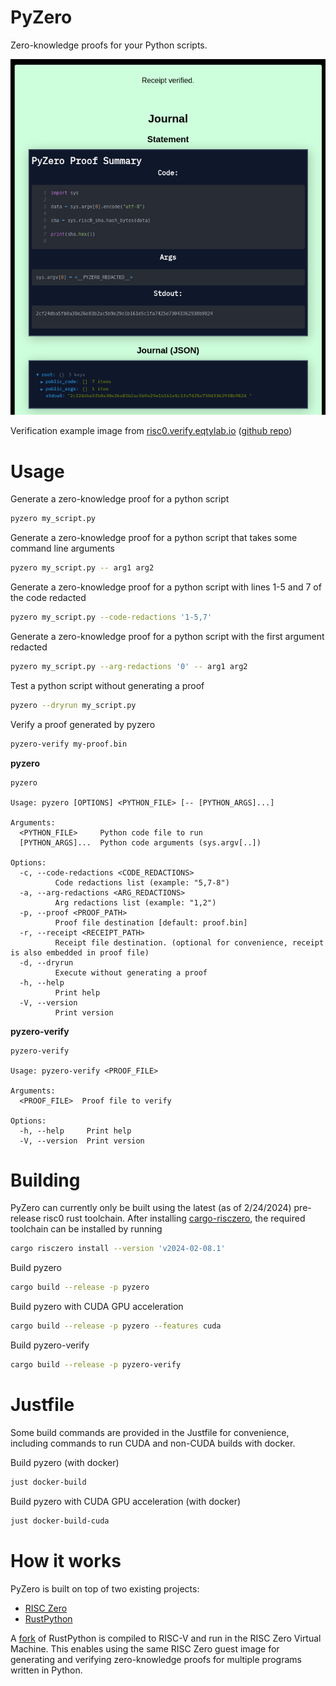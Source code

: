 # PyZero

Zero-knowledge proofs for your Python scripts.

![Proof example](readme/journal-parser.png)

Verification example image from [risc0.verify.eqtylab.io](https://risc0.verify.eqtylab.io) ([github repo](https://github.com/eqtylab/risc-zero-verifier))

# Usage

Generate a zero-knowledge proof for a python script
```bash
pyzero my_script.py
```

Generate a zero-knowledge proof for a python script that takes some command line arguments
```bash
pyzero my_script.py -- arg1 arg2
```

Generate a zero-knowledge proof for a python script with lines 1-5 and 7 of the code redacted
```bash
pyzero my_script.py --code-redactions '1-5,7'
```

Generate a zero-knowledge proof for a python script with the first argument redacted
```bash
pyzero my_script.py --arg-redactions '0' -- arg1 arg2
```

Test a python script without generating a proof
```bash
pyzero --dryrun my_script.py
```

Verify a proof generated by pyzero
```bash
pyzero-verify my-proof.bin
```

**pyzero**
```present cargo run -p pyzero -- --help
pyzero

Usage: pyzero [OPTIONS] <PYTHON_FILE> [-- [PYTHON_ARGS]...]

Arguments:
  <PYTHON_FILE>     Python code file to run
  [PYTHON_ARGS]...  Python code arguments (sys.argv[..])

Options:
  -c, --code-redactions <CODE_REDACTIONS>
          Code redactions list (example: "5,7-8")
  -a, --arg-redactions <ARG_REDACTIONS>
          Arg redactions list (example: "1,2")
  -p, --proof <PROOF_PATH>
          Proof file destination [default: proof.bin]
  -r, --receipt <RECEIPT_PATH>
          Receipt file destination. (optional for convenience, receipt is also embedded in proof file)
  -d, --dryrun
          Execute without generating a proof
  -h, --help
          Print help
  -V, --version
          Print version
```

**pyzero-verify**
```present cargo run -p pyzero-verify -- --help
pyzero-verify

Usage: pyzero-verify <PROOF_FILE>

Arguments:
  <PROOF_FILE>  Proof file to verify

Options:
  -h, --help     Print help
  -V, --version  Print version
```

# Building

PyZero can currently only be built using the latest (as of 2/24/2024) pre-release risc0 rust toolchain. After installing [cargo-risczero](https://github.com/risc0/risc0/blob/main/risc0/cargo-risczero/README.md), the required toolchain can be installed by running
```bash
cargo risczero install --version 'v2024-02-08.1'
```

Build pyzero
```bash
cargo build --release -p pyzero
```

Build pyzero with CUDA GPU acceleration
```bash
cargo build --release -p pyzero --features cuda
```

Build pyzero-verify
```bash
cargo build --release -p pyzero-verify
```

# Justfile

Some build commands are provided in the Justfile for convenience, including commands to run CUDA and non-CUDA builds with docker.

Build pyzero (with docker)
```bash
just docker-build
```

Build pyzero with CUDA GPU acceleration (with docker)
```bash
just docker-build-cuda
```

# How it works

PyZero is built on top of two existing projects:
 - [RISC Zero](https://github.com/risc0/risc0)
 - [RustPython](https://github.com/RustPython/RustPython)

A [fork](https://github.com/cameronfyfe/RustPython/tree/hack-for-risc0) of RustPython is compiled to RISC-V and run in the RISC Zero Virtual Machine. This enables using the same RISC Zero guest image for generating and verifying zero-knowledge proofs for multiple programs written in Python.
